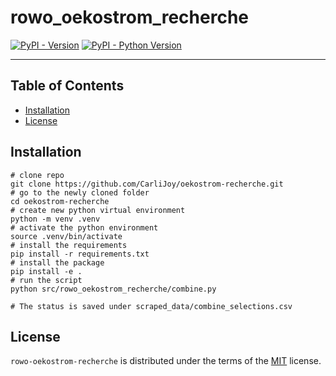 # rowo_oekostrom_recherche

[![PyPI - Version](https://img.shields.io/pypi/v/rowo-oekostrom-recherche.svg)](https://pypi.org/project/rowo-oekostrom-recherche)
[![PyPI - Python Version](https://img.shields.io/pypi/pyversions/rowo-oekostrom-recherche.svg)](https://pypi.org/project/rowo-oekostrom-recherche)

-----

## Table of Contents

- [Installation](#installation)
- [License](#license)

## Installation

```console
# clone repo
git clone https://github.com/CarliJoy/oekostrom-recherche.git
# go to the newly cloned folder
cd oekostrom-recherche
# create new python virtual environment
python -m venv .venv
# activate the python environment
source .venv/bin/activate
# install the requirements
pip install -r requirements.txt
# install the package
pip install -e .
# run the script
python src/rowo_oekostrom_recherche/combine.py

# The status is saved under scraped_data/combine_selections.csv
```

## License

`rowo-oekostrom-recherche` is distributed under the terms of the [MIT](https://spdx.org/licenses/MIT.html) license.
